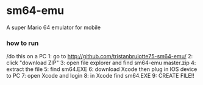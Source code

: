 # sm64-emu
A super Mario 64 emulator for mobile

### how to run
/do this on a PC
1: go to http://github.com/tristanbrulotte75-sm64-emu/
2: click "download ZIP"
3: open file explorer and find sm64-emu master.zip
4: extract the file
5: find sm64.EXE
6: download Xcode then plug in IOS device to PC
7: open Xcode and login
8: in Xcode find sm64.EXE
9: CREATE FILE!!
